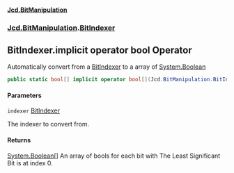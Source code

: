 #### [Jcd.BitManipulation](index.md 'index')

### [Jcd.BitManipulation](Jcd.BitManipulation 'Jcd.BitManipulation').[BitIndexer](Jcd.BitManipulation.BitIndexer 'Jcd.BitManipulation.BitIndexer')

## BitIndexer.implicit operator bool[](BitIndexer) Operator

Automatically convert from a [BitIndexer](Jcd.BitManipulation.BitIndexer 'Jcd.BitManipulation.BitIndexer') to a array of [System.Boolean](https://docs.microsoft.com/en-us/dotnet/api/System.Boolean 'System.Boolean')

```csharp
public static bool[] implicit operator bool[](Jcd.BitManipulation.BitIndexer indexer);
```

#### Parameters

<a name='Jcd.BitManipulation.BitIndexer.op_Implicitbool[](Jcd.BitManipulation.BitIndexer).indexer'></a>

`indexer` [BitIndexer](Jcd.BitManipulation.BitIndexer 'Jcd.BitManipulation.BitIndexer')

The indexer to convert from.

#### Returns

[System.Boolean](https://docs.microsoft.com/en-us/dotnet/api/System.Boolean 'System.Boolean')[[]](https://docs.microsoft.com/en-us/dotnet/api/System.Array 'System.Array')
An array of bools for each bit with The Least Significant Bit is at index 0.